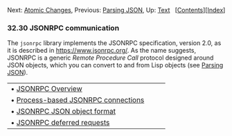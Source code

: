 

Next: [Atomic Changes](Atomic-Changes.html), Previous: [Parsing JSON](Parsing-JSON.html), Up: [Text](Text.html)   \[[Contents](index.html#SEC_Contents "Table of contents")]\[[Index](Index.html "Index")]

### 32.30 JSONRPC communication

The `jsonrpc` library implements the JSONRPC specification, version 2.0, as it is described in <https://www.jsonrpc.org/>. As the name suggests, JSONRPC is a generic *Remote Procedure Call* protocol designed around JSON objects, which you can convert to and from Lisp objects (see [Parsing JSON](Parsing-JSON.html)).

|                                                                                   |    |    |
| :-------------------------------------------------------------------------------- | -- | :- |
| • [JSONRPC Overview](JSONRPC-Overview.html)                                       |    |    |
| • [Process-based JSONRPC connections](Process_002dbased-JSONRPC-connections.html) |    |    |
| • [JSONRPC JSON object format](JSONRPC-JSON-object-format.html)                   |    |    |
| • [JSONRPC deferred requests](JSONRPC-deferred-requests.html)                     |    |    |
